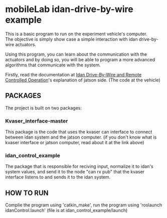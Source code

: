 # mobileLab idan-drive-by-wire example
This is a basic program to run on the experiment vehicle's computer. <br/>
The objective is simply show case a simple interaction with idan drive-by-wire actuators. 

Using this program, you can learn about the communication with the actuators and by doing so, you will be able to program a more advanced algorithms that communicate with the system. 

Firstly, read the documentation at [Idan Drive-By-Wire and Remote Controlled Operation](https://docs.google.com/document/d/1nCO73Ism26cW5EMAiy0pBbewL8hwsbtK6MhUgJmgq1M)'s explanation of jatson side. (The code at the vehicle)

## PACKAGES
The project is built on two packages: <br/>
### Kvaser_interface-master
This package is the code that uses the kvaser can interface to connect between idan system and the jatson computer. (if you don't know what is kvaser interface or jatson computer, read about it at the link above) <br/>

### idan_control_example
The package that is responsible for reciving input, normalize it to idan's system values, and send it to the node "can rx pub" that the kvaser interface listens to and sends it to the idan system. 

## HOW TO RUN
Complie the program using 'catkin_make', run the program using 'roslaunch idanControl.launch' (file is at idan_control_example/launch) 
